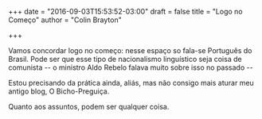 +++
date = "2016-09-03T15:53:52-03:00"
draft = false
title = "Logo no Começo"
author = "Colin Brayton"

+++

Vamos concordar logo no começo: nesse espaço so fala-se Português do Brasil. Pode ser que esse tipo de nacionalismo linguístico seja coisa de comunista -- o ministro Aldo Rebelo falava muito sobre isso no passado -- 


Estou precisando da prática ainda, aliás, mas não consigo mais aturar meu antigo blog, O Bicho-Preguiça. 

Quanto aos assuntos, podem ser qualquer coisa. 

